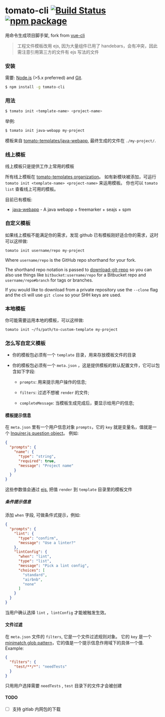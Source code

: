 # tomato-cli [![Build Status](https://img.shields.io/circleci/project/lynzz/tomato-cli/master.svg)](https://circleci.com/gh/lynzz/tomato-cli) [![npm package](https://img.shields.io/npm/v/tomato-cli.svg)](https://www.npmjs.com/package/tomato-cli)

用命令生成项目脚手架, fork from [vue-cli](https://github.com/vuejs/vue-cli)

> 工程文件模板改用 ejs, 因为大量组件已用了 handebars，会有冲突，因此需注意引用第三方的文件有 ejs 写法的文件

### 安装

需要: [Node.js](https://nodejs.org/en/) (>5.x preferred) and [Git](https://git-scm.com/).

``` bash
$ npm install -g tomato-cli
```

### 用法

``` bash
$ tomato init <template-name> <project-name>
```

举例:

``` bash
$ tomato init java-webapp my-project
```

模板来自 [tomato-templates/java-webapp](https://github.com/tomato-templates/java-webapp), 最终生成的文件在 `./my-project/`.

### 线上模板

线上模板只是提供工作上常用的模板

所有线上模板在 [tomato-templates organization](https://github.com/tomato-templates)。 如有新模块被添加，可运行 `tomato init <template-name> <project-name>` 来运用模板。 你也可以 `tomato list` 查看线上可用的模板。

目前已有模板:

- [java-webapp](https://github.com/tomato-templates/java-webapp) - A java webapp + freemarker + seajs + spm


### 自定义模板

如果线上模板不能满足你的需求，发现 github 已有模板刚好适合你的需求，这时可以这样做:

``` bash
tomato init username/repo my-project
```

Where `username/repo` is the GitHub repo shorthand for your fork.

The shorthand repo notation is passed to [download-git-repo](https://github.com/flipxfx/download-git-repo) so you can also use things like `bitbucket:username/repo` for a Bitbucket repo and `username/repo#branch` for tags or branches.

If you would like to download from a private repository use the `--clone` flag and the cli will use `git clone` so your SHH keys are used.

### 本地模板

你可能需要运用本地的模板，可以这样做:

``` bash
tomato init ~/fs/path/to-custom-template my-project
```

### 怎么写自定义模板

- 你的模板包必须有一个 `template` 目录，用来存放模板文件的目录 

- 你的模板包必须有一个 `meta.json` ，这是提供模板的默认配置文件，它可以包含如下字段:

  - `prompts`: 用来提示用户操作的信息;

  - `filters`: 过滤不想被 `render` 的文件;

  - `completeMessage`: 当模板生成完成后，要显示给用户的信息;

#### 模板提示信息

在 `meta.json` 里有一个用户信息对象 `prompts`，它的 `key` 就是变量名，值就是一个 [Inquirer.js question object](https://github.com/SBoudrias/Inquirer.js/#question)。 例如:

``` json
{
  "prompts": {
    "name": {
      "type": "string",
      "required": true,
      "message": "Project name"
    }
  }
}
```

这些参数值会通过 [ejs](https://github.com/tj/ejs), 把值 `render` 到 `template` 目录里的模板文件

##### 条件提示信息

添加 `when` 字段, 可做条件式提示，例如:

``` json
{
  "prompts": {
    "lint": {
      "type": "confirm",
      "message": "Use a linter?"
    },
    "lintConfig": {
      "when": "lint",
      "type": "list",
      "message": "Pick a lint config",
      "choices": [
        "standard",
        "airbnb",
        "none"
      ]
    }
  }
}
```

当用户确认选择 `lint` ，`lintConfig` 才能被触发生效。 

#### 文件过滤

在 `meta.json` 文件的 `filters`, 它是一个文件过滤规则对象。 它的 `key` 是一个 [minimatch glob pattern](https://github.com/isaacs/minimatch)，它的值是一个提示信息作用域下的具体一个值. Example:

``` json
{
  "filters": {
    "test/**/*": "needTests"
  }
}
```

只用用户选择需要 `needTests` , `test` 目录下的文件才会被创建

#### TODO

- [ ] 支持 gitlab 内网包的下载
